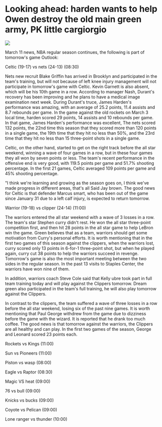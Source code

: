 # Looking ahead: harden wants to help Owen destroy the old main green army, PK little cargiorgio
![](https://p8.itc.cn/images01/20210311/9b1c59218c494bf1bc777d3e999650ef.jpeg)


March 11 news, NBA regular season continues, the following is part of tomorrow's game Outlook:

Celtic (19-17) vs nets (24-13) (08:30)

Nets new recruit Blake Griffin has arrived in Brooklyn and participated in the team's training, but will not because of left knee injury management will not participate in tomorrow's game with Celtic. Kevin Garnett is also absent, which will be his 10th game in a row. According to manager Nash, Durant's recovery has been improving and he plans to have a medical image examination next week. During Durant's truce, James Harden's performance was amazing, with an average of 25.2 points, 11.4 assists and 8.7 rebounds per game. In the game against the old rockets on March 3 local time, harden scored 29 points, 14 assists and 10 rebounds per game. In that game, James Harden's performance was excellent, The nets scored 132 points, the 22nd time this season that they scored more than 120 points in a single game, the 19th time that they hit no less than 50%, and the 23rd time that they hit no less than 15 three-point shots in a single game.

Celtic, on the other hand, started to get on the right track before the all star weekend, winning a wave of four games in a row, but in these four games they all won by seven points or less. The team's recent performance in the offensive end is very good, with 119.5 points per game and 51.7% shooting percentage. In the first 21 games, Celtic averaged 109 points per game and 45% shooting percentage.

"I think we're learning and growing as the season goes on, I think we've made progress in different areas, that's all Said Jay brown. The good news for Celtic is that defender Marcus smart, who has been out of the game since January 31 due to a left calf injury, is expected to return tomorrow.

Warrior (19-18) vs clipper (24-14) (11:00)

The warriors entered the all star weekend with a wave of 3 losses in a row. The team's star Stephen curry didn't rest. He won the all star three-point competition first, and then hit 28 points in the all star game to help LeBron win the game. Green believes that as a team, warriors should get some motivation from Curry's personal efforts. It is worth mentioning that in the first two games of this season against the clippers, when the warriors lost, curry scored only 13 points in 6-for-1 three-point shot, but when he played again, curry cut 38 points to help the warriors succeed in revenge. Tomorrow's game is also the most important meeting between the two sides in the regular season. In the past 13 visits to Staples Center, the warriors have won nine of them.

In addition, warriors coach Steve Cole said that Kelly ubre took part in full team training today and will play against the Clippers tomorrow. Dream green also participated in the team's full training, he will also play tomorrow against the Clippers.

In contrast to the clippers, the team suffered a wave of three losses in a row before the all star weekend, losing six of the past nine games. It is worth mentioning that Paul George withdrew from the game due to dizziness before the game with the wizard. It is reported that he drank too much coffee. The good news is that tomorrow against the warriors, the Clippers are all healthy and can play. In the first two games of the season, George and Leonard scored 23 points each.

Rockets vs Kings (11:00)

Sun vs Pioneers (11:00)

Piston vs wasp (08:00)

Eagle vs Raptor (08:30)

Magic VS heat (09:00)

76 vs bull (09:00)

Knicks vs bucks (09:00)

Coyote vs Pelican (09:00)

Lone ranger vs thunder (10:00)

